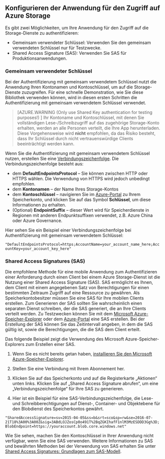 ## Konfigurieren der Anwendung für den Zugriff auf Azure Storage

Es gibt zwei Möglichkeiten, um Ihre Anwendung für den Zugriff auf die Storage-Dienste zu authentifizieren:

- Gemeinsam verwendeter Schlüssel: Verwenden Sie den gemeinsam verwendeten Schlüssel nur für Testzwecke.
- Shared Access Signature (SAS): Verwenden Sie SAS für Produktionsanwendungen.

### Gemeinsam verwendeter Schlüssel
Bei der Authentifizierung mit gemeinsam verwendetem Schlüssel nutzt die Anwendung Ihren Kontonamen und Kontoschlüssel, um auf die Storage-Dienste zuzugreifen. Für eine schnelle Demonstration, wie Sie diese Bibliothek verwenden können, wird in diesen ersten Schritten die Authentifizierung mit gemeinsam verwendetem Schlüssel verwendet.

> [AZURE.WARNING (Only use Shared Key authentication for testing purposes!) ] Ihr Kontoname und Kontoschlüssel, mit denen Sie vollständigen Lese-/Schreibzugriff auf das zugehörige Storage-Konto erhalten, werden an alle Personen verteilt, die Ihre App herunterladen. Diese Vorgehensweise wird **nicht** empfohlen, da das Risiko besteht, dass Ihr Schlüssel durch nicht vertrauenswürdige Clients beeinträchtigt werden kann.

Wenn Sie die Authentifizierung mit gemeinsam verwendetem Schlüssel nutzen, erstellen Sie eine [Verbindungszeichenfolge](../articles/storage/storage-configure-connection-string.md). Die Verbindungszeichenfolge besteht aus:

- dem **DefaultEndpointsProtocol** – Sie können zwischen HTTP oder HTTPS wählen. Die Verwendung von HTTPS wird jedoch unbedingt empfohlen.
- dem **Kontonamen** – der Name Ihres Storage-Kontos
- dem **Kontoschlüssel** – navigieren Sie im [Azure-Portal](https://portal.azure.com) zu Ihrem Speicherkonto, und klicken Sie auf das Symbol **Schlüssel**, um diese Informationen zu erhalten.
- (Optional) **EndpointSuffix** – dieser Wert wird für Speicherdienste in Regionen mit anderen Endpunktsuffixen verwendet, z.B. Azure China oder Azure Governance.

Hier sehen Sie ein Beispiel einer Verbindungszeichenfolge bei Authentifizierung mit gemeinsam verwendetem Schlüssel:

`"DefaultEndpointsProtocol=https;AccountName=your_account_name_here;AccountKey=your_account_key_here"`

### Shared Access Signatures (SAS)
Die empfohlene Methode für eine mobile Anwendung zum Authentifizieren einer Anforderung durch einen Client bei einem Azure Storage-Dienst ist die Nutzung einer Shared Access Signature (SAS). SAS ermöglicht es Ihnen, dem Client mit einem angegebenen Satz von Berechtigungen für einen bestimmten Zeitraum Zugriff auf eine Ressource zu gewähren. Als Speicherkontobesitzer müssen Sie eine SAS für Ihre mobilen Clients erstellen. Zum Generieren der SAS sollten Sie wahrscheinlich einen separaten Dienst schreiben, der die SAS generiert, die an Ihre Clients verteilt werden. Zu Testzwecken können Sie mit dem [Microsoft Azure-Speicher-Explorer](http://storageexplorer.com) oder dem [Azure-Portal](https://portal.azure.com) eine SAS erstellen. Bei der Erstellung der SAS können Sie das Zeitintervall angeben, in dem die SAS gültig ist, sowie die Berechtigungen, die die SAS dem Client erteilt.

Das folgende Beispiel zeigt die Verwendung des Microsoft Azure-Speicher-Explorers zum Erstellen einer SAS.

1. Wenn Sie es nicht bereits getan haben, [installieren Sie den Microsoft Azure-Speicher-Explorer](http://storageexplorer.com).

2. Stellen Sie eine Verbindung mit Ihrem Abonnement her.

3. Klicken Sie auf das Speicherkonto und auf die Registerkarte „Aktionen“ unten links. Klicken Sie auf „Shared Access Signature abrufen“, um eine „Verbindungszeichenfolge“ für Ihre SAS zu generieren.

4. Hier ist ein Beispiel für eine SAS-Verbindungszeichenfolge, die Lese- und Schreibberechtigungen auf Dienst-, Container- und Objektebene für den Blobdienst des Speicherkontos gewährt.

  `"SharedAccessSignature=sv=2015-04-05&ss=b&srt=sco&sp=rw&se=2016-07-21T18%3A00%3A00Z&sig=3ABdLOJZosCp0o491T%2BqZGKIhafF1nlM3MzESDDD3Gg%3D;BlobEndpoint=https://youraccount.blob.core.windows.net"`

Wie Sie sehen, machen Sie den Kontoschlüssel in Ihrer Anwendung nicht verfügbar, wenn Sie eine SAS verwenden. Weitere Informationen zu SAS und bewährten Methoden bei der Verwendung von SAS erhalten Sie unter [Shared Access Signatures: Grundlagen zum SAS-Modell](../articles/storage/storage-dotnet-shared-access-signature-part-1.md).

<!---HONumber=AcomDC_0907_2016-->